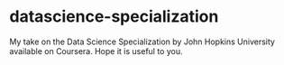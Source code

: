 # datascience-specialization
My take on the Data Science Specialization by John Hopkins University available on Coursera. Hope it is useful to you.
